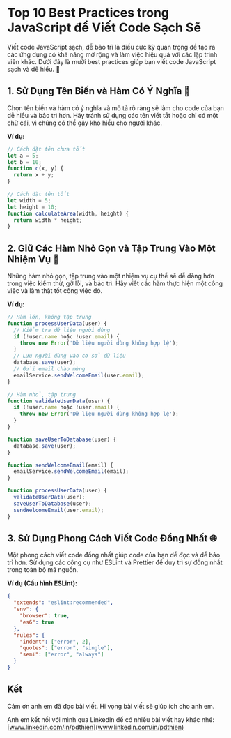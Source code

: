 
# Top 10 Best Practices trong JavaScript để Viết Code Sạch Sẽ

Viết code JavaScript sạch, dễ bảo trì là điều cực kỳ quan trọng để tạo ra các ứng dụng có khả năng mở rộng và làm việc hiệu quả với các lập trình viên khác. Dưới đây là mười best practices giúp bạn viết code JavaScript sạch và dễ hiểu. 🌟

## 1. Sử Dụng Tên Biến và Hàm Có Ý Nghĩa 📝
Chọn tên biến và hàm có ý nghĩa và mô tả rõ ràng sẽ làm cho code của bạn dễ hiểu và bảo trì hơn. Hãy tránh sử dụng các tên viết tắt hoặc chỉ có một chữ cái, vì chúng có thể gây khó hiểu cho người khác.

**Ví dụ:**

```javascript
// Cách đặt tên chưa tốt
let a = 5;
let b = 10;
function c(x, y) {
  return x + y;
}

// Cách đặt tên tốt
let width = 5;
let height = 10;
function calculateArea(width, height) {
  return width * height;
}
```

## 2. Giữ Các Hàm Nhỏ Gọn và Tập Trung Vào Một Nhiệm Vụ 🎯
Những hàm nhỏ gọn, tập trung vào một nhiệm vụ cụ thể sẽ dễ dàng hơn trong việc kiểm thử, gỡ lỗi, và bảo trì. Hãy viết các hàm thực hiện một công việc và làm thật tốt công việc đó.

**Ví dụ:**

```javascript
// Hàm lớn, không tập trung
function processUserData(user) {
  // Kiểm tra dữ liệu người dùng
  if (!user.name hoặc !user.email) {
    throw new Error('Dữ liệu người dùng không hợp lệ');
  }
  // Lưu người dùng vào cơ sở dữ liệu
  database.save(user);
  // Gửi email chào mừng
  emailService.sendWelcomeEmail(user.email);
}

// Hàm nhỏ, tập trung
function validateUserData(user) {
  if (!user.name hoặc !user.email) {
    throw new Error('Dữ liệu người dùng không hợp lệ');
  }
}

function saveUserToDatabase(user) {
  database.save(user);
}

function sendWelcomeEmail(email) {
  emailService.sendWelcomeEmail(email);
}

function processUserData(user) {
  validateUserData(user);
  saveUserToDatabase(user);
  sendWelcomeEmail(user.email);
}
```

## 3. Sử Dụng Phong Cách Viết Code Đồng Nhất 🌐
Một phong cách viết code đồng nhất giúp code của bạn dễ đọc và dễ bảo trì hơn. Sử dụng các công cụ như ESLint và Prettier để duy trì sự đồng nhất trong toàn bộ mã nguồn.

**Ví dụ (Cấu hình ESLint):**

```json
{
  "extends": "eslint:recommended",
  "env": {
    "browser": true,
    "es6": true
  },
  "rules": {
    "indent": ["error", 2],
    "quotes": ["error", "single"],
    "semi": ["error", "always"]
  }
}
```

## Kết

Cảm ơn anh em đã đọc bài viết. Hi vọng bài viết sẽ giúp ích cho anh em.

Anh em kết nối với mình qua LinkedIn để có nhiều bài viết hay khác nhé: [www.linkedin.com/in/pdthien](www.linkedin.com/in/pdthien)
